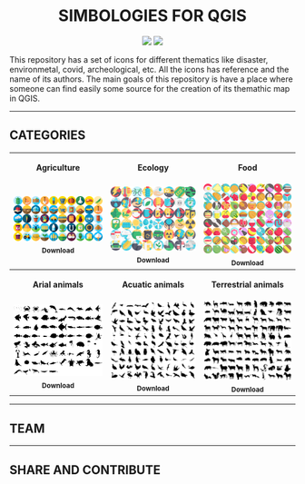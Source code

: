 <h1 align="center"><b>SIMBOLOGIES FOR QGIS</b></h1>
<p align="center">
 <a href="#"><img src="https://img.shields.io/badge/Twitter-1DA1F2?style=for-the-badge&logo=twitter&logoColor=white"></a> <a href="#"><img src="https://img.shields.io/badge/LinkedIn-0077B5?style=for-the-badge&logo=linkedin&logoColor=white"></a></a>
</p>

This repository has a set of icons for different thematics like disaster, environmetal, covid, archeological, etc.
All the icons has reference and the name of its authors.
The main goals of this repository is have a place where someone can find easily some source for the creation of its themathic map in QGIS.

---
## **CATEGORIES**

<table align="center">
 <tr>
  <th><p align="center">Agriculture</p></th>
  <th><p align="center">Ecology</p></th>
  <th><p align="center">Food</p></th>
 </tr>
 <tr>
  <td align="center">
   <a href="">
    <img src="./_img/collage_agriculture.png" width="200px">
     <br/>
     <sub>
     <b>Download</b>
     </sub>
    </a>
   </td>
  <td align="center">
   <a href="">
    <img src="./_img/collage_ecology.png" width="200px">
     <br/>
     <sub>
     <b>Download</b>
     </sub>
    </a>
  </td>
    <td align="center">
   <a href="">
    <img src="./_img/collage_food.png" width="200px">
     <br/>
     <sub>
     <b>Download</b>
     </sub>
    </a>
  </td>
  <tr>
  <th><p align="center">Arial animals</p></th>
  <th><p align="center">Acuatic animals</p></th>
  <th><p align="center">Terrestrial animals</p></th>
  </tr>
 <td align="center">
   <a href="">
    <img src="./_img/collage_aquatic_animal.png" width="200px">
     <br/>
     <sub>
     <b>Download</b>
     </sub>
    </a>
   </td>
  <td align="center">
   <a href="">
    <img src="./_img/collage_arial_animal.png" width="200px">
     <br/>
     <sub>
     <b>Download</b>
     </sub>
    </a>
  </td>
  <td align="center">
   <a href="">
    <img src="./_img/collage_terrestrial_animal.png" width="200px">
     <br/>
     <sub>
     <b>Download</b>
     </sub>
    </a>
  </td>




 </tr>
</table>




---
## **TEAM**
---
## **SHARE AND CONTRIBUTE**





